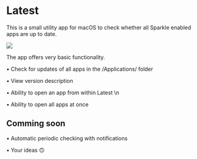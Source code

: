 # Latest
This is a small utility app for macOS to check whether all Sparkle enabled apps are up to date.

![](http://mlanger.developmint.de/pics/latest.png)

The app offers very basic functionality.

• Check for updates of all apps in the /Applications/ folder

• View version description 

• Ability to open an app from within Latest \n

• Ability to open all apps at once

## Comming soon

• Automatic periodic checking with notifications

• Your ideas 🙃
